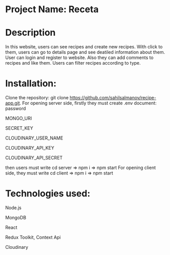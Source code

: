 # Project Name: Receta
# Description
In this website, users can see recipes and create new recipes. With click to them, users can go to details page and see deatiled information about them. User can login and register to website. Also they can add comments to recipes and like them. Users can filter recipes according to type.
# Installation:
Clone the repository: git clone https://github.com/sahilsalmanov/recipe-app.git.
For opening server side, firstly they must create .env document:
password 

MONGO_URI  

SECRET_KEY 

CLOUDINARY_USER_NAME

CLOUDINARY_API_KEY 

CLOUDINARY_API_SECRET


then users must write cd server => npm i => npm start
For opening client side, they must write cd client => npm i => npm start


# Technologies used:
Node.js

MongoDB

React

Redux Toolkit, Context Api

Cloudinary

